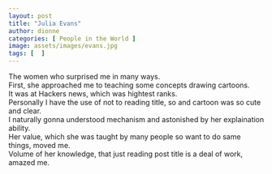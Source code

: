 ```yaml
---
layout: post
title: "Julia Evans"
author: dionne
categories: [ People in the World ]
image: assets/images/evans.jpg
tags: [  ]
---
```


The women who surprised me in many ways.<br />
First, she approached me to teaching some concepts drawing cartoons.<br />
It was at Hackers news, which was hightest ranks.<br />
Personally I have the use of not to reading title, so and cartoon was so cute and clear.<br />
I naturally gonna understood mechanism and astonished by her explaination ability.<br />
Her value, which she was taught by many people so want to do same things, moved me.<br />
Volume of her knowledge, that just reading post title is a deal of work, amazed me.<br />

<!-- neural network부터, 엄청 많은 도메인.  -->